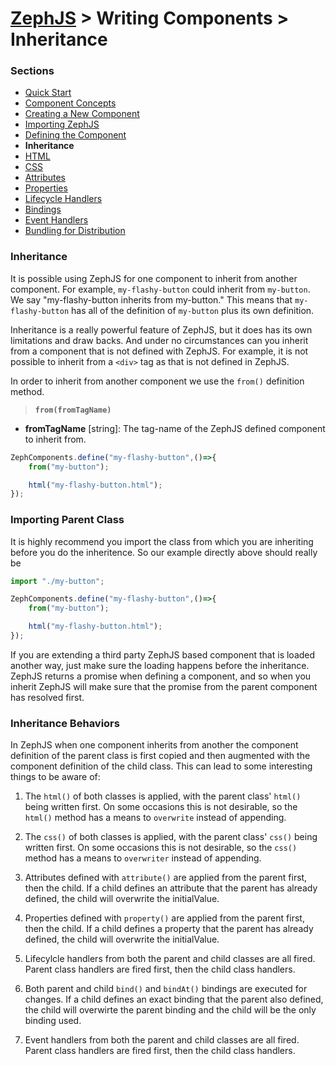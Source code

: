 # [ZephJS](../README.md) > Writing Components > Inheritance

### Sections

- [Quick Start](./ComponentQuickStart.md)
- [Component Concepts](./ComponentConcepts.md)
- [Creating a New Component](./docs/ComponentCreation.md)
- [Importing ZephJS](./ComponentImporting.md)
- [Defining the Component](./ComponentDefinition.md)
- **Inheritance**
- [HTML](./ComponentMarkup.md)
- [CSS](./ComponentStyling.md)
- [Attributes](./ComponentAttributes.md)
- [Properties](./ComponentProperties.md)
- [Lifecycle Handlers](./ComponentLifecycleHandlers.md)
- [Bindings](./ComponentBindings.md)
- [Event Handlers](./ComponentEvents.md)
- [Bundling for Distribution](./docs/ComponentBundling.md)

### Inheritance

It is possible using ZephJS for one component to inherit from another component.  For example, `my-flashy-button` could inherit from `my-button`. We say "my-flashy-button inherits from my-button." This means that `my-flashy-button` has all of the definition of `my-button` plus its own definition.

Inheritance is a really powerful feature of ZephJS, but it does has its own limitations and draw backs.  And under no circumstances can you inherit from a component that is not defined with ZephJS. For example, it is not possible to inherit from a `<div>` tag as that is not defined in ZephJS.

In order to inherit from another component we use the `from()` definition method.

> **`from(fromTagName)`**
- **fromTagName** [string]: The tag-name of the ZephJS defined component to inherit from.

```javascript
ZephComponents.define("my-flashy-button",()=>{
	from("my-button");

	html("my-flashy-button.html");
});
```

### Importing Parent Class

It is highly recommend you import the class from which you are inheriting before you do the inheritence. So our example directly above should really be

```javascript
import "./my-button";

ZephComponents.define("my-flashy-button",()=>{
	from("my-button");

	html("my-flashy-button.html");
});
```

If you are extending a third party ZephJS based component that is loaded another way, just make sure the loading happens before the inheritance.  ZephJS returns a promise when defining a component, and so when you inherit ZephJS will make sure that the promise from the parent component has resolved first.

### Inheritance Behaviors

In ZephJS when one component inherits from another the component definition of the parent class is first copied and then augmented with the component definition of the child class.  This can lead to some interesting things to be aware of:

 1. The `html()` of both classes is applied, with the parent class' `html()` being written first.  On some occasions this is not desirable, so the `html()` method has a means to `overwrite` instead of appending.

 1. The `css()` of both classes is applied, with the parent class' `css()` being written first. On some occasions this is not desirable, so the `css()` method has a means to `overwriter` instead of appending.

 1. Attributes defined with `attribute()` are applied from the parent first, then the child. If a child defines an attribute that the parent has already defined, the child will overwrite the initialValue.

 1. Properties defined with `property()` are applied from the parent first, then the child. If a child defines a property that the parent has already defined, the child will overwrite the initialValue.

 1. Lifecylcle handlers from both the parent and child classes are all fired. Parent class handlers are fired first, then the child class handlers.

 1. Both parent and child `bind()` and `bindAt()` bindings are executed for changes. If a child defines an exact binding that the parent also defined, the child will overwirte the parent binding and the child will be the only binding used.

 1. Event handlers from both the parent and child classes are all fired. Parent class handlers are fired first, then the child class handlers.
